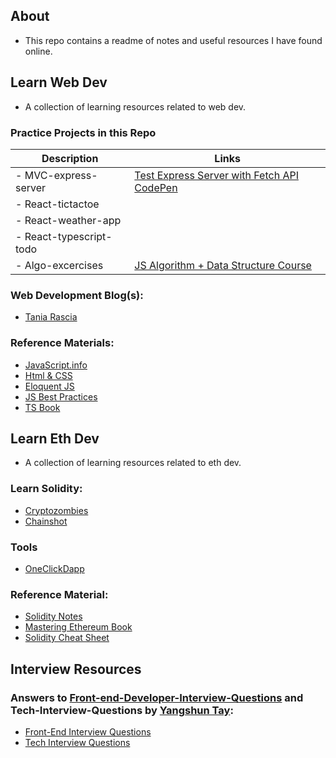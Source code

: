 ## About

- This repo contains a readme of notes and useful resources I have found online.

## Learn Web Dev

- A collection of learning resources related to web dev.

### Practice Projects in this Repo

| Description             | Links                                                                                                                         |
| ----------------------- | ----------------------------------------------------------------------------------------------------------------------------- |
| - MVC-express-server    | [Test Express Server with Fetch API CodePen](https://codepen.io/webdevbernard/pen/mdqJmzX)                                    |
| - React-tictactoe       |
| - React-weather-app     |
| - React-typescript-todo |
| - Algo-excercises       | [JS Algorithm + Data Structure Course](https://www.udemy.com/course/coding-interview-bootcamp-algorithms-and-data-structure/) |

### Web Development Blog(s):

- [Tania Rascia](https://www.taniarascia.com/blog/)

### Reference Materials:

- [JavaScript.info](https://javascript.info/)
- [Html & CSS](https://wtf.tw/ref/duckett.pdf)
- [Eloquent JS](https://eloquentjavascript.net/Eloquent_JavaScript.pdf)
- [JS Best Practices](https://github.com/airbnb/javascript)
- [TS Book](https://basarat.gitbook.io/typescript/)

## Learn Eth Dev

- A collection of learning resources related to eth dev.

### Learn Solidity:

- [Cryptozombies](https://cryptozombies.io/)
- [Chainshot](https://www.chainshot.com/learn/solidity)

### Tools

- [OneClickDapp](https://oneclickdapp.com/)

### Reference Material:

- [Solidity Notes](https://0xpranay.github.io/solidity-notes/)<br />
- [Mastering Ethereum Book](https://cypherpunks-core.github.io/ethereumbook/01what-is.html)<br />
- [Solidity Cheat Sheet](https://github.com/manojpramesh/solidity-cheatsheet)

## Interview Resources

### Answers to [Front-end-Developer-Interview-Questions](https://github.com/h5bp/Front-end-Developer-Interview-Questions) and Tech-Interview-Questions by [Yangshun Tay](https://github.com/yangshun):

- [Front-End Interview Questions](https://frontendinterviewhandbook.com/)
- [Tech Interview Questions](https://techinterviewhandbook.org/)
